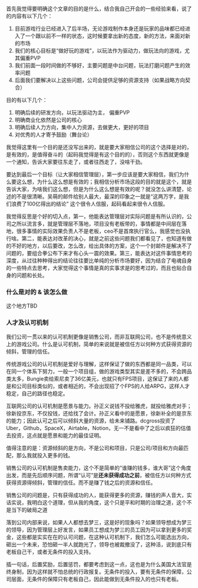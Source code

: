 
首先我觉得要明确这个文章的目的是什么，结合我自己开会的一些经验来看，说了的内容有以下几个：

1. 目前游戏行业已经进入了后半场，无论游戏制作本身还是玩家的品味都已经进入了一个跟以前不一样的状态，这时候要拿出新的态度，新的方法，来面对新的市场
2. 我们的核心目标是“做好玩的游戏”，以玩法作为驱动力，做玩法向的游戏，尤其偏重PVP
3. 我们前面一段时间做的不够好，主要问题是中台问题，玩法打磨问题产生的效率问题
4. 后面我们要解决以上这些问题，公司会提供足够的资源支持（如果战略方向契合）

目的有以下几个：

1. 明确后续的研发方向，以玩法驱动为主， 偏重PVP
2. 明确商业化依然是公司的核心
3. 明确后续人力方向，集中人力资源，去做更大，更好的项目
4. 对优秀的人才寄予鼓励（舞台论）

我觉得这里有一个目的是还没写出来的，就是要大家相信公司的这个选择是对的，是有效的，是值得奋斗的（起码我觉得是有这个目的的），否则这个东西就更像是一个通知，告诉大家要往东走了，或者往西走了，没啥干劲。

要达到最后一个目标（让大家相信管理层），第一步应该是要大家相信，我们为什么要这么想，为什么这么想是有效的；我相信分析市场这段的目的就是这个，就是告诉大家，为啥我们这么想，但是为什么这么想是有效的呢？就没怎么讲清楚，论述的不是很清晰。吴萌的邮件给别人最大，最深的印象之一就是“这两万字，是我们浪费了100亿得出的结论” 这个很令人信服，起码看起来很令人信服。

我觉得反思是个好的切入点，第一，他能表达管理层对实际问题是有所认识的，公司之所以流言多，就是管理层不落地，项目没有老板带的，事情都是中间层在落地，很多事情的实际效果负责人不是老板，ceo不是首席执行官么，我感觉也没执行啥。第二，能表达对改革的决心，就是之前这些问题我们都看见了，也知道有做的不好的地方，以后要改，怎么改，给出具体的方案，这个一个封邮件是解决不了问题的，要组合拳公布下来才有心头一震的效果。第三，能表达对这件事情思考的深度，从过往种种得出的结论往往要比单纯的分析市场要好，因为结合了电魂自身的一些特点去思考，大家觉得这个事情是真的实事求是的思考过的，而且也贴合自身的问题和长处。

### 什么是对的 & 该怎么做

这个地方TBD

### 人才及认可机制

我们公司一贯以来的认可机制更像是销售公司，而非互联网公司，也不是传统意义上的游戏公司。什么是认可机制，简单的来说就是被信任方以何种方式获得资源的倾斜，管理的信任。

传统游戏公司的认可机制是爱好与理解，这样保证了做的东西都是同一品类，可以在同一个体系下努力，一般一个项目组，做的游戏类型其实是差不多的，不会跨品类太多，Bungie卖给索尼卖了36亿美元，也就只有FPS项目，这保证了来的人都是和公司目标类似的，或者相近的，不会出现招了个FPS的人给ARPG，这样人才稳定，自己的路径也稳定。

互联网公司的认可机制是愿景与能力。孙正义说钱不投给雅虎，就投给雅虎对手；徐新投京东，不仅投钱，还给找了会计。孙正义看中的是愿景，徐新补全的是京东的能力；因此认可之后可以倾斜大量的资源，给未来铺路。dcgross投资了Uber，Github，SpaceX，Airtable，Notion，无一不是看中了之后以疯狂的估值去投资，这点就是愿景和能力的最佳证明。

值得注意的是：资源倾斜的是方向，不是公司和项目，只是公司/项目和方向最匹配，那么我就投入更多的钱。

销售公司的认可机制是售卖能力，这个不是简单的“谁赚的钱多，谁大哥”这个角度出发，而是先后顺序问题，所谓“认可”是**还未获得成功之前**，被信任方以何种方式获得资源得倾斜，管理的信任。而不是赚了钱之后的资源和信任。

销售公司的问题是，只有获得成功的人，能获得更多的资源，赚钱的声人音大，实话实说，我明白这个道理，但从我的角度，这个只是平和时期的治理之道，这个不是当下的破局之道

落到公司内部来说，如果人人都想去梦三，这是好的现象吗？如果领导想成为梦三的领导，因为管理层上好发言，如果员工想成为梦三的员工因为可以拿到更多的奖金，这些都是实实在在的认可问题，在这种认可机制下，我们怎么可能选出方向，砸出一个未来，恐怕砸一半人就跑光了，领导也被裁撤没了，这种活，说到底只有老板自己干，或者无条件的投入支持。

插一句话，后置奖励，后置惩罚，都要考虑到这一点，这也是为什么美国大法官是终身制，因为这样就不怕总统的行政报复。无条件的投入，要有无条件的保障，公司层面，无条件的保障只有老板自己，因此能做到无条件投入的也只有老板。


